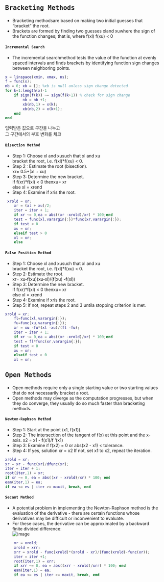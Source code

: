 ## <pre>Bracketing Methods</pre>  
* Bracketing methodsare based on making two initial guesses that “bracket” the root.  
* Brackets are formed by finding two guesses xland xuwhere the sign of the function changes; that is, where f(xl) f(xu) < 0  
#### <code>Incremental Search</code>  
* The incremental searchmethod tests the value of the function at evenly spaced intervals and finds brackets by identifying function sign   changes between neighboring points.  
```matlab
x = linspace(xmin, xmax, ns);
f = func(x);
nb = 0; xb = []; %xb is null unless sign change detected
for k=1:length(x)-1
    if sign(f(k)) ~= sign(f(k+1)) % check for sign change
        nb = nb +1;
        xb(nb,1) = x(k);
        xb(nb,2) = x(k+1);
    end
end
```  
입력받은 값으로 구간을 나누고  
그 구간에서의 부호 변화를 체크  

#### <code>Bisection Method</code>  
* Step 1: Choose xl and xusuch that xl and xu  
bracket the root, i.e. f(xl)*f(xu) < 0.  
* Step 2 : Estimate the root (bisection).  
xr= 0.5*(xl + xu)  
* Step 3: Determine the new bracket.  
If f(xr)*f(xl) < 0 thenxu= xr  
else xl = xrend  
* Step 4: Examine if xris the root.
```matlab
 xrold = xr;
    xr = (xl + xu)/2;
    iter = iter + 1;
    if xr ~= 0,ea = abs((xr -xrold)/xr) * 100;end
    test = func(xl,varargin{:})*func(xr,varargin{:});
    if test < 0
    xu = xr;
    elseif test > 0
    xl = xr;
    else
```  
#### <code>False Position Method</code>  
* Step 1: Choose xl and xusuch that xl and xu  
bracket the root, i.e. f(xl)*f(xu) < 0.  
* Step 2: Estimate the root.  
xr= xu-f(xu)(xu-xl)/(f(xu) -f(xl))  
* Step 3: Determine the new bracket.  
If f(xr)*f(xl) < 0 thenxu= xr  
else xl = xrend  
* Step 4: Examine if xris the root.  
* Step 5: If not, repeat steps 2 and 3 untila stopping criterion is met.  
```matlab
xrold = xr;
    fl=func(xl,varargin{:});
    fu=func(xu,varargin{:});
    xr = xu -fu*(xl -xu)/(fl -fu);
    iter = iter + 1;
    if xr ~= 0,ea = abs((xr -xrold)/xr) * 100;end
    test = fl*func(xr,varargin{:});
    if test < 0
    xu = xr;
    elseif test > 0
    xl = xr;
 ```  
## <pre>Open Methods</pre>  
* Open methods require only a single starting value or two starting values that do not necessarily bracket a root.  
* Open methods may diverge as the computation progresses, but when they do converge, they usually do so much faster than bracketing methods.  
#### <code>Newton-Raphson Method</code>  
* Step 1: Start at the point (x1, f(x1)).  
* Step 2: The intersection of the tangent of f(x) at this point and the x-axis. x2 = x1 - f(x1)/f ‘(x1)
* Step 3: Examine if f(x2) = 0 or abs(x2 - x1) < tolerance.  
* Step 4: If yes, solution xr = x2 If not, set x1 to x2, repeat the iteration.  
```matlab
xrold = xr;
xr = xr - func(xr)/dfunc(xr);
iter = iter + 1;
root(iter,1) = xr;
if xr ~= 0, ea = abs((xr - xrold)/xr) * 100; end
eam(iter,1) = ea;
if ea <= es | iter >= maxit, break, end
```  

#### <code>Secant Method</code>  
* A potential problem in implementing the Newton-Raphson method is the evaluation of the derivative - there are certain functions whose derivatives may be difficult or inconvenient to evaluate.  
* For these cases, the derivative can be approximated by a backward finite divided difference:  
![image](https://user-images.githubusercontent.com/43701183/48657088-6b2abd80-ea70-11e8-8f01-eb078d22ec4a.png)  
```matlab
    xr = xrold;
    xrold = xrr;
    xrr = xrold - func(xrold)*(xrold - xr)/(func(xrold)-func(xr));
    iter = iter +1;
    root(iter,1) = xrr;
    if xrr ~= 0, ea = abs((xrr - xrold)/xrr) * 100; end
    eam(iter,1) = ea;
    if ea <= es | iter >= maxit, break, end
 ```

